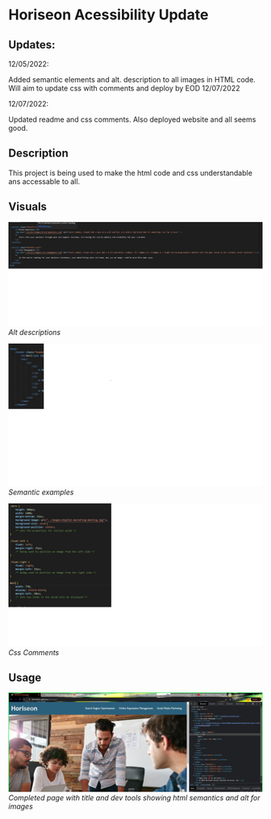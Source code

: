 # Horiseon Acessibility Update 

## Updates:
12/05/2022:

 Added semantic elements and alt. description to all images in HTML code.
Will aim to update css with comments and deploy by EOD 12/07/2022

12/07/2022: 

Updated readme and css comments. Also deployed website and all seems good.

## Description
This project is being used to make the html code and css understandable ans accessable to all.


## Visuals
![Alt Description Example](https://github.com/SirTumtums/develop2/blob/main/assets/images/altdesc.jpg) *Alt descriptions*


![Semantics Examples](https://github.com/SirTumtums/develop2/blob/main/assets/images/semantics-example.jpg) *Semantic examples*


![Css Comments](https://github.com/SirTumtums/develop2/blob/main/assets/images/css-comments.jpg) *Css Comments*

## Usage

![Completedproject](https://github.com/SirTumtums/develop2/blob/main/assets/images/completedpge.jpg) *Completed page with title and dev tools showing html semantics and alt for images*  

